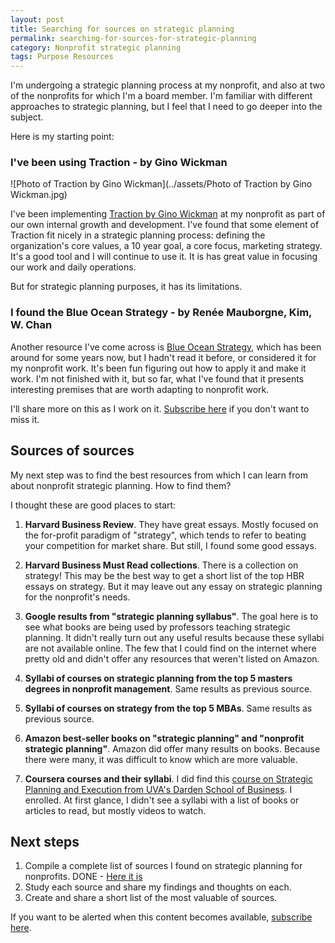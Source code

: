 ```yaml
---
layout: post
title: Searching for sources on strategic planning
permalink: searching-for-sources-for-strategic-planning
category: Nonprofit strategic planning
tags: Purpose Resources
---
```

<p class=message>I'm undergoing a strategic planning process at my nonprofit, and also at two of the nonprofits for which I'm a board member. I'm familiar with different approaches to strategic planning, but I feel that I need to go deeper into the subject. </p>

Here is my starting point: 

### I've been using Traction - by Gino Wickman

![Photo of Traction by Gino Wickman](../assets/Photo of Traction by Gino Wickman.jpg)

I've been implementing <a href="https://smile.amazon.com/Traction-Get-Grip-Your-Business/dp/1936661837/" target="_blank">Traction by Gino Wickman</a> at my nonprofit as part of our own internal growth and development. I've found that some element of Traction fit nicely in a strategic planning process: defining the organization's core values, a 10 year goal, a core focus, marketing strategy.  It's a good tool and I will continue to use it. It is has great value in focusing our work and daily operations. 

But for strategic planning purposes, it has its limitations.  

### I found the Blue Ocean Strategy - by Renée Mauborgne, Kim, W. Chan

Another resource I've come across is <a href="https://smile.amazon.com/Blue-Ocean-Strategy-Expanded-Uncontested/dp/1625274491/" target="_blank">Blue Ocean Strategy</a>, which has been around for some years now, but I hadn't read it before, or considered it for my nonprofit work.  It's been fun figuring out how to apply it and make it work.  I'm not finished with it, but so far, what I've found that it presents interesting premises that are worth adapting to nonprofit work. 

I'll share more on this as I work on it. [Subscribe here](https://jpberriz.com/subscribe/) if you don't want to miss it.




## Sources of sources

My next step was to find the best resources from which I can learn from about nonprofit strategic planning. How to find them? 

I thought these are good places to start: 

1. **Harvard Business Review**. They have great essays. Mostly focused on the for-profit paradigm of "strategy", which tends to refer to beating your competition for market share. But still, I found some good essays.  

2. **Harvard Business Must Read collections**. There is a collection on strategy! This may be the best way to get a short list of the top HBR essays on strategy. But it may leave out any essay on strategic planning for the nonprofit's needs.

3. **Google results from "strategic planning syllabus"**. The goal here is to see what books are being used by professors teaching strategic planning. It didn't really turn out any useful results because these syllabi are not available online. The few that I could find on the internet where pretty old and didn't offer any resources that weren't listed on Amazon. 

4. **Syllabi of courses on strategic planning from the top 5 masters degrees in nonprofit management**. Same results as previous source. 

5. **Syllabi of courses on strategy from the top 5 MBAs**. Same results as previous source.

6. **Amazon best-seller books on "strategic planning" and "nonprofit strategic planning"**.  Amazon did offer many results on books. Because there were many, it was difficult to know which are more valuable. 

7. **Coursera courses and their syllabi**. I did find this <a href="https://www.coursera.org/learn/uva-darden-strategic-planning-execution" target="_blank">course on Strategic Planning and Execution from UVA's Darden School of Business</a>. I enrolled. At first glance, I didn't see a syllabi with a list of books or articles to read, but mostly videos to watch.

   

## Next steps

1. Compile a complete list of sources I found on strategic planning for nonprofits. DONE - [Here it is](complete-list-of-sources-on-strategic-planning)
2. Study each source and share my findings and thoughts on each.
3. Create and share a short list of the most valuable of sources. 



If you want to be alerted when this content becomes available, [subscribe here](https://jpberriz.com/subscribe/).